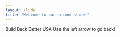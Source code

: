 ```yaml
---
layout: slide
title: "Welcome to our second slide!"
---
```

Build Back Better USA
Use the left arrow to go back!
